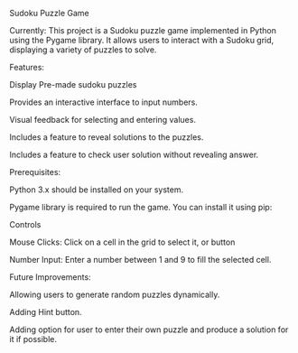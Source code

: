 Sudoku Puzzle Game

Currently: 
This project is a Sudoku puzzle game implemented in Python using the Pygame library. It allows users to interact with a Sudoku grid, displaying a variety of puzzles to solve.

Features:

Display Pre-made sudoku puzzles

Provides an interactive interface to input numbers.

Visual feedback for selecting and entering values.

Includes a feature to reveal solutions to the puzzles.

Includes a feature to check user solution without revealing answer.



Prerequisites:

Python 3.x should be installed on your system.

Pygame library is required to run the game. You can install it using pip:



Controls

Mouse Clicks: Click on a cell in the grid to select it, or button

Number Input: Enter a number between 1 and 9 to fill the selected cell.



Future Improvements:

Allowing users to generate random puzzles dynamically.

Adding Hint button.

Adding option for user to enter their own puzzle and produce a solution for it if possible.
  
  

